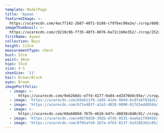 ```yaml
---
template: ModelPage
title: 'Ayaan '
featuredImage: >-
  https://ucarecdn.com/4ac77142-2687-4071-b188-cf97bec90a2e/-/crop/608x428/0,68/-/preview/
imageThumbnail: >-
  https://ucarecdn.com/c9210c9b-ff35-48f3-8076-6a72c160e352/-/crop/252x362/223,125/-/preview/
firstName: Ayaan
collection: Boys
height: 113cm
measurementType: chest
bust: 52cm
waist: 48cm
hips: 55cm
size: 4-5
shoeSize: '11'
hair: Brown/Black
eyes: Brown
imagePortfolio:
  - image: >-
      https://ucarecdn.com/9eb2b8dc-e7fd-4177-9a04-ed2d70ddc95e/-/crop/608x734/0,178/-/preview/
  - image: 'https://ucarecdn.com/b9ab11f6-14d5-42de-984d-0c8fa6f816d1/'
  - image: 'https://ucarecdn.com/b71e403f-a2a3-4038-9090-917d3edd8504/'
  - image: >-
      https://ucarecdn.com/60a68868-767b-4610-b47c-d8838c0d8c91/-/crop/608x770/0,142/-/preview/
  - image: 'https://ucarecdn.com/e0bf8d30-392b-4745-9531-4aa9a1f69458/'
  - image: 'https://ucarecdn.com/8f05afe0-1b7a-4f83-813f-5a318b302c05/'
---
```


